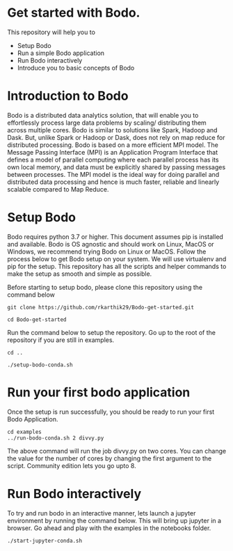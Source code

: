 # Get started with Bodo. 
This repository will help you to 

 - Setup Bodo
 - Run a simple Bodo application
 - Run Bodo interactively
 - Introduce you to  basic concepts of Bodo

# Introduction to Bodo
Bodo is a distributed data analytics solution, that will enable you to effortlessly process large data problems by scaling/ distributing them across multiple cores. Bodo is similar to solutions like Spark, Hadoop and Dask. But, unlike Spark or Hadoop or Dask, does not rely on map reduce for distributed processing. Bodo is based on a more efficient MPI  model. The Message Passing Interface (MPI) is an Application Program Interface that defines a model of parallel computing where each parallel process has its own local memory, and data must be explicitly shared by passing messages between processes.  The MPI model is the ideal way for doing parallel and distributed data processing and hence is much faster, reliable and linearly scalable compared to Map Reduce.

# Setup Bodo
Bodo requires python 3.7 or higher. This document assumes pip is installed and available. Bodo is OS agnostic and should work on Linux, MacOS or Windows, we recommend trying Bodo on Linux or MacOS. Follow the process below to get Bodo setup on your system. We will use virtualenv and pip for the setup. This repository has all the scripts and helper commands to make the setup as smooth and simple as possible.

Before starting to setup bodo, please clone this repository using the command below

    git clone https://github.com/rkarthik29/Bodo-get-started.git
    
    cd Bodo-get-started

Run the command below to setup the repository. Go up to the root of the repository if you are still in examples.

    cd ..

    ./setup-bodo-conda.sh


# Run your first bodo application
Once the setup is run successfully, you should be ready to run your first Bodo Application. 

    cd examples
    ../run-bodo-conda.sh 2 divvy.py
    
The above command will run the job divvy.py on two cores. You can change the value for the number of cores by changing the first argument to the script. Community edition lets you go upto 8.

# Run Bodo interactively

To try and run bodo in an interactive manner, lets launch a jupyter environment by running the command below. This will bring up jupyter in a browser. Go ahead and play with the examples in the notebooks folder.

    ./start-jupyter-conda.sh
    
